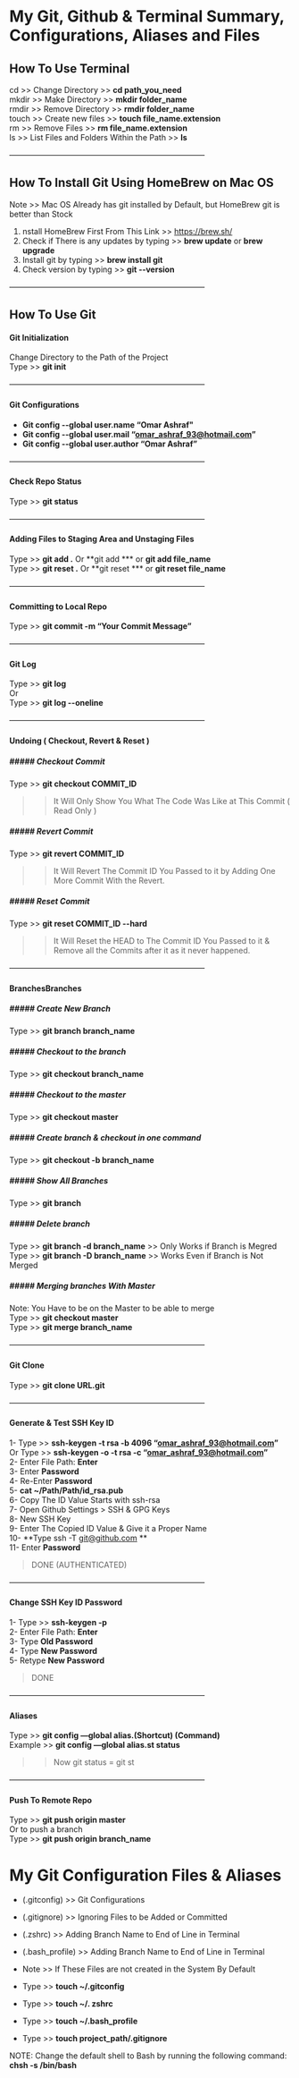 # My Git, Github & Terminal Summary, Configurations, Aliases and Files

## How To Use Terminal

cd >> Change Directory >> **cd path_you_need** <br />
mkdir >> Make Directory >> **mkdir folder_name** <br />
rmdir >> Remove Directory >> **rmdir folder_name** <br />
touch >> Create new files >> **touch file_name.extension** <br />
rm >> Remove Files >> **rm file_name.extension** <br />
ls >> List Files and Folders Within the Path >> **ls** <br />



—————————————————————————

## How To Install Git Using HomeBrew on Mac OS

Note >> Mac OS Already has git installed by Default, but HomeBrew git is better than Stock <br />

1. nstall HomeBrew First From This Link >> https://brew.sh/ <br />
2. Check if There is any updates by typing >> **brew update** or **brew upgrade** <br />
3. Install git by typing >> **brew install git** <br />
4. Check version by typing >> **git -\-version** <br />


—————————————————————————


## How To Use Git

#### Git Initialization

Change Directory to the Path of the Project <br />
Type >> **git init** <br />

—————————————————————————

#### Git Configurations

- **Git config -\-global user.name “Omar Ashraf"** <br />
- **Git config -\-global user.mail “omar_ashraf_93@hotmail.com”** <br />
- **Git config -\-global user.author “Omar Ashraf”** <br />


—————————————————————————

#### Check Repo Status

Type >> **git status** <br />

—————————————————————————

#### Adding Files to Staging Area and Unstaging Files

Type >> **git add .** Or **git add *** or **git add file_name** <br />
Type >> **git reset .** Or **git reset *** or **git reset file_name** <br />

—————————————————————————

#### Committing to Local Repo

Type >> **git commit -m “Your Commit Message”** <br />

—————————————————————————

#### Git Log

Type >> **git log**  <br />
Or <br />
Type >> **git log -\-oneline** <br />


—————————————————————————

#### Undoing ( Checkout, Revert & Reset )

##### ##### Checkout Commit
Type >> **git checkout COMMIT_ID** <br />
>> It Will Only Show You What The Code Was Like at This Commit ( Read Only ) <br />

##### ##### Revert Commit
Type >> **git revert COMMIT_ID** <br />
>> It Will Revert The Commit ID You Passed to it by Adding One More Commit With the Revert. <br />

##### ##### Reset Commit
Type >> **git reset COMMIT_ID -\-hard** <br />
>> It Will Reset the HEAD to The Commit ID You Passed to it & Remove all the Commits after it as it never happened. <br />


—————————————————————————

#### BranchesBranches

##### ##### Create New Branch
Type >> **git branch branch_name** <br />

##### ##### Checkout to the branch
Type >> **git checkout branch_name** <br />

##### ##### Checkout to the master
Type >> **git checkout master** <br />

##### ##### Create branch & checkout in one command
Type >> **git checkout -b branch_name** <br />

##### ##### Show All Branches
Type >> **git branch** <br />

##### ##### Delete branch
Type >> **git branch -d branch_name** >> Only Works if Branch is Megred <br />
Type >> **git branch -D branch_name** >> Works Even if Branch is Not Merged <br />

##### ##### Merging branches With Master
Note: You Have to be on the Master to be able to merge <br />
Type >> **git checkout master** <br />
Type >> **git merge branch_name** <br />


—————————————————————————

#### Git Clone

Type >> **git clone URL.git** <br />


—————————————————————————

#### Generate & Test SSH Key ID

1- Type >> **ssh-keygen -t rsa -b 4096 “omar_ashraf_93@hotmail.com”** <br />
Or Type >> **ssh-keygen -o -t rsa -c “omar_ashraf_93@hotmail.com”** <br />
2- Enter File Path: **Enter** <br />
3- Enter **Password** <br />
4- Re-Enter **Password** <br />
5- **cat ~/Path/Path/id_rsa.pub** <br />
6- Copy The ID Value Starts with ssh-rsa <br />
7- Open Github Settings > SSH & GPG Keys <br />
8- New SSH Key <br />
9- Enter The Copied ID Value & Give it a Proper Name <br />
10- **Type ssh -T git@github.com ** <br />
11- Enter **Password** <br />
> DONE (AUTHENTICATED) <br />

—————————————————————————

#### Change SSH Key ID Password

1- Type >> **ssh-keygen -p** <br />
2- Enter File Path: **Enter** <br />
3- Type **Old Password** <br />
4- Type **New Password** <br />
5- Retype **New Password** <br />
> DONE

—————————————————————————

#### Aliases
Type >> **git config —global alias.(Shortcut) (Command)** <br />
Example >> **git config —global alias.st status** <br />

>> Now git status = git st <br />


—————————————————————————

#### Push To Remote Repo
Type >> **git push origin master** <br />
Or to push a branch <br />
Type >> **git push origin branch_name** <br />




# My Git Configuration Files & Aliases
- (.gitconfig) >> Git Configurations <br />
- (.gitignore) >> Ignoring Files to be Added or Committed <br />
- (.zshrc) >> Adding Branch Name to End of Line in Terminal <br />
- (.bash_profile) >> Adding Branch Name to End of Line in Terminal <br />

- Note >> If These Files are not created in the System By Default <br />
- Type >> **touch ~/.gitconfig** <br />
- Type >> **touch ~/. zshrc** <br />
- Type >> **touch ~/.bash_profile** <br />
- Type >> **touch project_path/.gitignore** <br />

NOTE: Change the default shell to Bash by running the following command: **chsh -s /bin/bash**


